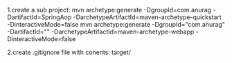 1.create a sub project:
mvn archetype:generate -DgroupId=com.anurag -DartifactId=SpringAop -DarchetypeArtifactId=maven-archetype-quickstart -DinteractiveMode=false
mvn archetype:generate -DgroupId="com.anurag" -DartifactId="<artifact-name>" -DarchetypeArtifactId=maven-archetype-webapp -DinteractiveMode=false

2.create .gitignore file with conents:
 target/